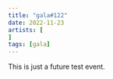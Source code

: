 ```yaml
---
title: "gala#122"
date: 2022-11-23
artists: [
]
tags: [gala]
---
```

This is just a future test event.  

